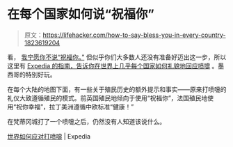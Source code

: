 # 在每个国家如何说“祝福你”

> 原文：<https://lifehacker.com/how-to-say-bless-you-in-every-country-1823619204>

看， [我宁愿你不说“祝福你。”](https://lifehacker.com/lets-all-stop-saying-bless-you-1819891678) 但似乎你们大多数人还没有准备好迈出这一步，所以这里有 [Expedia 的指南，告诉你在世界上几乎每个国家如何礼貌地回应喷嚏](https://www.expedia.ca/travelblog/world-responds-sneezing/) 。墨西哥的特别好玩。



在每个大陆的地图下面，有一些关于殖民历史的额外提示和事实——原来打喷嚏的礼仪大致遵循殖民的模式。前英国殖民地倾向于使用“祝福你”，法国殖民地使用“祝你幸福”，拉丁美洲遵循中欧标准“健康！”

在梵蒂冈城打了一个喷嚏之后，仍然没有人知道该说什么。

[世界如何应对打喷嚏](https://www.expedia.ca/travelblog/world-responds-sneezing/) | Expedia